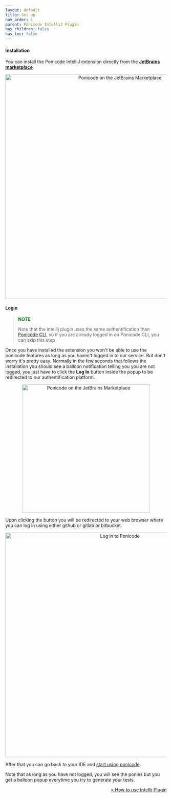 ```yaml
---
layout: default
title: Set up
nav_order: 1
parent: Ponicode IntelliJ Plugin
has_children: false
has_toc: false
---
```


#### Installation

You can install the Ponicode IntelliJ extension directly from the [**JetBrains marketplace**][extension].

<p align="center">
    <img src="/docs/intellij_plugin/images/ponicode-mktplace.png" alt="Ponicode on the JetBrains Marketplace" width="700"/>
</p>

#### Login

> **<span style="color:green">NOTE<span>**
>
> Note that the intellij plugin uses the same authentification than [Ponicode CLI](/docs/cli/index/), so if you are already logged in on Ponicode CLI, you can skip this step

Once you have installed the extension you won't be able to use the ponicode features as long as you haven't logged in to our service. But don't worry it's pretty easy. Normally in the few seconds that follows the installation you should see a balloon notification telling you you are not logged, you just have to click the **Log In** button inside the popup to be redirected to our authentification platform.

<p align="center">
    <img src="/docs/intellij_plugin/images/login-popup.png" alt="Ponicode on the JetBrains Marketplace" width="400"/>
</p>

Upon clicking the button you will be redirected to your web browser where you can log in using either github or gitlab or bitbucket.

<p align="center">
    <img src="/docs/intellij_plugin/images/login-options.png" alt="Log in to Ponicode" width="700"/>
</p>

After that you can go back to your IDE and [start using ponicode](/docs/intellij_plugin/use).

Note that as long as you have not logged, you will see the ponies but you get a balloon popup everytime you try to generate your tests.

[extension]: https://plugins.jetbrains.com/plugin/17980-ponicode

<div align="right">
    <a href="/docs/intellij_plugin/use" >
        > How to use Intellij Plugin
    </a>
</div>
